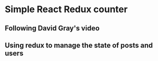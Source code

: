 # Simple React Redux counter

## Following David Gray's video
## Using redux to manage the state of posts and users